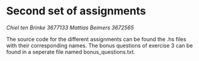 Second set of assignments
========================

_Chiel ten Brinke 3677133_
_Mattias Beimers 3672565_

The source code for the different assignments can be found the .hs files with their corresponding names.
The bonus questions of exercise 3 can be found in a seperate file named bonus_questions.txt.
